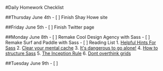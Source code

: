 #Daily Homework Checklist

##Thursday June 4th
	- [ ] Finish Shay Howe site

##Friday June 5th
	- [ ] Finish Twitter page

##Monday June 8th
	- [ ] Remake Cool Design Agency with Sass
	- [ ] Remake Surf and Paddle with Sass
	- [ ] Reading List
		1. [Helpful Hints For Sass](http://iamsteve.me/blog/entry/sass_hints_tips)
		2. [Clear your mental cache](http://robots.thoughtbot.com/clear-your-mental-cache)
		3. [It's dangerous to go alone!](https://www.youtube.com/watch?v=1i8ylq4j_EY)
		4. [How to structure Sass](http://thesassway.com/beginner/how-to-structure-a-sass-project)
		5. [The Inception Rule](http://thesassway.com/beginner/the-inception-rule)
		6. [Dont overthink grids](http://css-tricks.com/dont-overthink-it-grids/)
		

##Tuesday June 9th
	- [ ] 
